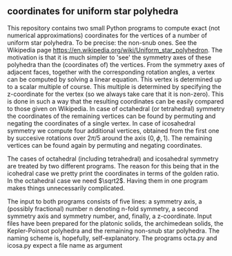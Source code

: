 ## coordinates for uniform star polyhedra

This repository contains two small Python programs to compute exact (not numerical approximations) coordinates for the vertices of a number of uniform star polyhedra. To be precise: the non-snub ones.
See the Wikipedia page <https://en.wikipedia.org/wiki/Uniform_star_polyhedron>. The motivation is that it is much simpler to 'see' the symmetry axes of these polyhedra than the (coordinates of) the
vertices. From the symmetry axes of adjacent faces, together with the corresponding rotation angles, a vertex can be computed by solving a linear equation. This vertex is determined up to a scalar
multiple of course. This multiple is determined by specifying the z-coordinate for the vertex (so we always take care that it is non-zero). This is done in such a way that the resulting coordinates
can be easily compared to those given on Wikipedia. In case of octahedral (or tetrahedral) symmetry the coordinates of the remaining vertices can be found by permuting and negating the coordinates
of a single vertex. In case of icosahedral symmetry we compute four additional vertices, obtained from the first one by succesive rotations over $2\pi/5$ around the axis $(0, \phi, 1)$. The 
remaining vertices can be found again by permuting and negating coordinates.

The cases of octahedral (including tetrahedral) and icosahedral symmetry are treated by two different programs. The reason for this being that in the icohedral case we pretty print the coordinates in
terms of the golden ratio. In the octahedral case we need $\sqrt2$. Having them in one program makes things unnecessarily complicated.

The input to both programs consists of five lines: a symmetry axis, a (possibly fractional) number n denoting n-fold symmetry, a second symmetry axis and symmetry number, and, finally, a
z-coordinate. Input files have been prepared for the platonic solids, the archimedean solids, the Kepler-Poinsot polyhedra and the remaining non-snub star polyhedra. The naming scheme is,
hopefully, self-explanatory. The programs octa.py and icosa.py expect a file name as argument
